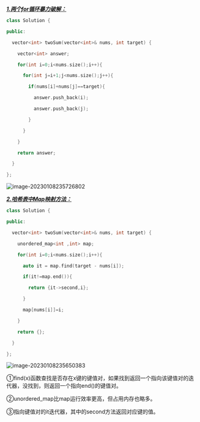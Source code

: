 ***<u>1.两个for循环暴力破解：</u>***

```C++
class Solution {

public:

  vector<int> twoSum(vector<int>& nums, int target) {

​    vector<int> answer;

​    for(int i=0;i<nums.size();i++){

​      for(int j=i+1;j<nums.size();j++){

​        if(nums[i]+nums[j]==target){

​          answer.push_back(i);

​          answer.push_back(j);

​        }

​      }

​    }

​    return answer;

  }

};
```

![image-20230108235726802](C:\Users\57060\AppData\Roaming\Typora\typora-user-images\image-20230108235726802.png)

<u>***2.哈希表中Map映射方法：***</u>

```C++
class Solution {

public:

  vector<int> twoSum(vector<int>& nums, int target) {

​    unordered_map<int ,int> map;

​    for(int i=0;i<nums.size();i++){

​      auto it = map.find(target - nums[i]);

​      if(it!=map.end()){

​        return {it->second,i};

​      }

​      map[nums[i]]=i;

​    }

​    return {};

  }

};
```

![image-20230108235650383](C:\Users\57060\AppData\Roaming\Typora\typora-user-images\image-20230108235650383.png)

①find(x)函数查找是否存在x键的键值对，如果找到返回一个指向该键值对的迭代器，没找到，则返回一个指向end()的键值对。

②unordered_map比map运行效率更高，但占用内存也略多。

③指向键值对的it迭代器，其中的second方法返回对应键的值。